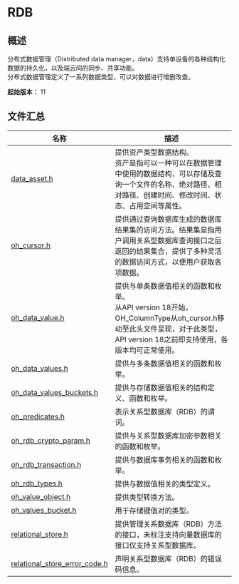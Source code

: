# RDB
<!--Kit: ArkData-->
<!--Subsystem: DistributedDataManager-->
<!--Owner: @baijidong-->
<!--SE: @widecode; @htt1997-->
<!--TSE: @yippo; @logic42-->

## 概述

分布式数据管理（Distributed data manager，data）支持单设备的各种结构化数据的持久化，以及端云间的同步、共享功能。<br>分布式数据管理定义了一系列数据类型，可以对数据进行增删改查。

**起始版本：** 11

## 文件汇总

| 名称                                                         | 描述                                                         |
| ------------------------------------------------------------ | ------------------------------------------------------------ |
| [data_asset.h](capi-data-asset-h.md)                         | 提供资产类型数据结构。<br>资产是指可以一种可以在数据管理中使用的数据结构，可以存储及查询一个文件的名称、绝对路径、相对路径、创建时间、修改时间、状态、占用空间等属性。 |
| [oh_cursor.h](capi-oh-cursor-h.md)                           | 提供通过查询数据库生成的数据库结果集的访问方法。结果集是指用户调用关系型数据库查询接口之后返回的结果集合，提供了多种灵活的数据访问方式，以便用户获取各项数据。 |
| [oh_data_value.h](capi-oh-data-value-h.md)                   | 提供与单条数据值相关的函数和枚举。<br>从API version 18开始，OH_ColumnType从oh_cursor.h移动至此头文件呈现，对于此类型，API version 18之前即支持使用，各版本均可正常使用。 |
| [oh_data_values.h](capi-oh-data-values-h.md)                 | 提供与多条数据值相关的函数和枚举。                           |
| [oh_data_values_buckets.h](capi-oh-data-values-buckets-h.md) | 提供与存储数据值相关的结构定义、函数和枚举。                 |
| [oh_predicates.h](capi-oh-predicates-h.md)                   | 表示关系型数据库（RDB）的谓词。                              |
| [oh_rdb_crypto_param.h](capi-oh-rdb-crypto-param-h.md)       | 提供与关系型数据库加密参数相关的函数和枚举。                 |
| [oh_rdb_transaction.h](capi-oh-rdb-transaction-h.md)         | 提供与数据库事务相关的函数和枚举。                           |
| [oh_rdb_types.h](capi-oh-rdb-types-h.md)                     | 提供与数据值相关的类型定义。                                 |
| [oh_value_object.h](capi-oh-value-object-h.md)               | 提供类型转换方法。                                           |
| [oh_values_bucket.h](capi-oh-values-bucket-h.md)             | 用于存储键值对的类型。                                       |
| [relational_store.h](capi-relational-store-h.md)             | 提供管理关系数据库（RDB）方法的接口，未标注支持向量数据库的接口仅支持关系型数据库。 |
| [relational_store_error_code.h](capi-relational-store-error-code-h.md) | 声明关系型数据库（RDB）的错误码信息。                        |